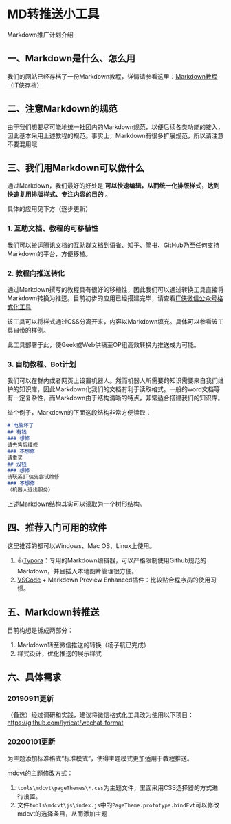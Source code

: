 # MD转推送小工具

 Markdown推广计划介绍

## 一、Markdown是什么、怎么用

我们的网站已经存档了一份Markdown教程，详情请参看这里：[Markdown教程（IT侠存档）](https://itxia.club/guide/markdown/manual.htm)

## 二、注意Markdown的规范

由于我们想要尽可能地统一社团内的Markdown规范，以便后续各类功能的接入，因此基本采用上述教程的规范。事实上，Markdown有很多扩展规范，所以请注意不要混用哦

## 三、我们用Markdown可以做什么

通过Markdown，我们最好的好处是 **可以快速编辑，从而统一化排版样式，达到快速复用排版样式、专注内容的目的** 。

具体的应用见下方（逐步更新）

### 1. 互助文档、教程的可移植性

我们可以搬运腾讯文档的[互助群文档](https://docs.qq.com/doc/DVHVucUpQaE9rbXVO)到语雀、知乎、简书、GitHub乃至任何支持Markdown的平台，方便移植。

### 2. 教程向推送转化

通过Markdown撰写的教程具有很好的移植性，因此我们可以通过转换工具直接将Markdown转换为推送。目前初步的应用已经搭建完毕，请查看[IT侠微信公众号格式化工具](https://itxia.club/tools/mdcvt/)

该工具可以将样式通过CSS分离开来，内容以Markdown填充。具体可以参看该工具自带的样例。

此工具部署于此，使Geek或Web供稿至OP组高效转换为推送成为可能。

### 3. 自助教程、Bot计划

我们可以在群内或者网页上设置机器人。然而机器人所需要的知识需要来自我们维护的知识库，因此Markdown化我们的文档有利于读取格式。一般的word文档等有一定复杂性，而Markdown由于结构清晰的特点，非常适合搭建我们的知识库。

举个例子，Markdown的下面这段结构非常方便读取：

```markdown
# 电脑坏了
## 有钱
### 想修
请去售后维修
### 不想修
请重买
## 没钱
### 想修
请联系IT侠先尝试维修
### 不想修
（机器人退出服务）
```
上述Markdown结构其实可以读取为一个树形结构。

## 四、推荐入门可用的软件

这里推荐的都可以Windows、Mac OS、Linux上使用。

1. 👍[Typora](https://www.typora.io/)：专用的Markdown编辑器，可以严格限制使用Github规范的Markdown，并且插入本地图片管理很方便。
2. [VSCode](https://code.visualstudio.com/) + Markdown Preview Enhanced插件：比较贴合程序员的使用习惯。

## 五、Markdown转推送

目前构想是拆成两部分：

1. Markdown转至微信推送的转换（杨子航已完成）
2. 样式设计，优化推送的展示样式

## 六、具体需求

### 20190911更新

（备选）经过调研和实践，建议将微信格式化工具改为使用以下项目：
https://github.com/lyricat/wechat-format

### 20200101更新

为主题添加标准格式“标准模式”，使得主题模式更加适用于教程推送。

mdcvt的主题修改方式：

1. `tools\mdcvt\pageThemes\*.css`为主题文件，里面采用CSS选择器的方式进行设置。
2. 文件`tools\mdcvt\js\index.js`中的`PageTheme.prototype.bindEvt`可以修改mdcvt的选择条目，从而添加主题
